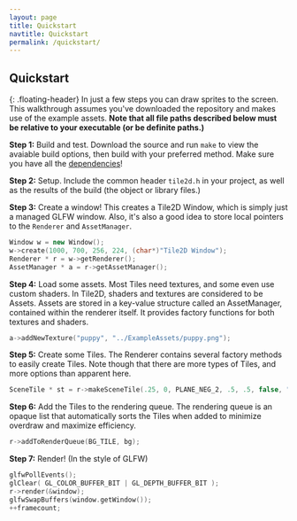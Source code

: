 ```yaml
---
layout: page
title: Quickstart
navtitle: Quickstart
permalink: /quickstart/
---
```


Quickstart
----------
{: .floating-header}
In just a few steps you can draw sprites to the screen. This walkthrough assumes you've downloaded the
repository and makes use of the example assets. **Note that all file paths described below must be
relative to your executable (or be  definite paths.)**

**Step 1:** Build and test. Download the source and run ```make``` to view the avaiable build options, then
build with your preferred method. Make sure you have all the [dependencies](/Tile2D/dependencies/)!

**Step 2:** Setup. Include the common header ```tile2d.h``` in your project, as well as the results of
the build (the object or library files.)

**Step 3:** Create a window! This creates a Tile2D Window, which is simply just a managed GLFW window.
Also, it's also a good idea to store local pointers to the ```Renderer``` and ```AssetManager```.

```cpp
Window w = new Window();
w->create(1000, 700, 256, 224, (char*)"Tile2D Window");
Renderer * r = w->getRenderer();
AssetManager * a = r->getAssetManager();
```

**Step 4:** Load some assets. Most Tiles need textures, and some even use custom shaders. In Tile2D,
shaders and textures are considered to be Assets. Assets are stored in a key-value structure called
an AssetManager, contained within the renderer itself. It provides factory functions for both textures
and shaders.

```cpp
a->addNewTexture("puppy", "../ExampleAssets/puppy.png");
```

**Step 5:** Create some Tiles. The Renderer contains several factory methods to easily create Tiles.
Note though that there are more types of Tiles, and more options than apparent here.

```cpp
SceneTile * st = r->makeSceneTile(.25, 0, PLANE_NEG_2, .5, .5, false, "puppy");
```

**Step 6:** Add the Tiles to the rendering queue. The rendering queue is an opaque list that
automatically sorts the Tiles when added to minimize overdraw and maximize efficiency.

```cpp
r->addToRenderQueue(BG_TILE, bg);
```

**Step 7:** Render! (In the style of GLFW)

```cpp
glfwPollEvents();
glClear( GL_COLOR_BUFFER_BIT | GL_DEPTH_BUFFER_BIT );
r->render(&window);
glfwSwapBuffers(window.getWindow());
++framecount;
```